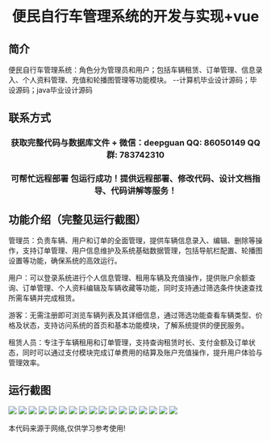 <p><h1 align="center">便民自行车管理系统的开发与实现+vue</h1></p>

## 简介
便民自行车管理系统：角色分为管理员和用户；包括车辆租赁、订单管理、信息录入、个人资料管理、充值和轮播图管理等功能模块。    --计算机毕业设计源码；毕设源码；java毕业设计源码


## 联系方式
<p><h3 align="center">获取完整代码与数据库文件 + 微信：deepguan QQ: 86050149 QQ群: 783742310</h3></p>
<p><h3 align="center">可帮忙远程部署 包运行成功！提供远程部署、修改代码、设计文档指导、代码讲解等服务！</h3></p>

## 功能介绍（完整见运行截图）
管理员：负责车辆、用户和订单的全面管理，提供车辆信息录入、编辑、删除等操作，支持订单管理、用户信息维护及系统基础数据管理，包括导航栏配置、轮播图设置等功能，确保系统的高效运行。

用户：可以登录系统进行个人信息管理、租用车辆及充值操作，提供账户余额查询、订单管理、个人资料编辑及车辆收藏等功能，同时支持通过筛选条件快速查找所需车辆并完成租赁。

游客：无需注册即可浏览车辆列表及其详细信息，通过筛选功能查看车辆类型、价格及状态，支持访问系统的首页和基本功能模块，了解系统提供的便民服务。

租赁人员：专注于车辆租用和订单管理，支持查询租赁时长、支付金额及订单状态，同时可以通过支付模块完成订单费用的结算及账户充值操作，提升用户体验与管理效率。


## 运行截图
![](img/001.jpg)
![](img/002.jpg)
![](img/003.jpg)
![](img/004.jpg)
![](img/005.jpg)
![](img/006.jpg)
![](img/007.jpg)
![](img/008.jpg)
![](img/009.jpg)
![](img/010.jpg)
![](img/011.jpg)
![](img/012.jpg)
![](img/013.jpg)
![](img/014.jpg)
![](img/015.jpg)
![](img/016.jpg)
![](img/017.jpg)

<p>本代码来源于网络,仅供学习参考使用!</p>
